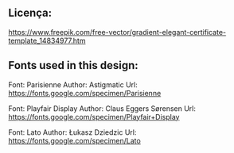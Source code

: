 ## Licença:
https://www.freepik.com/free-vector/gradient-elegant-certificate-template_14834977.htm


## Fonts used in this design:

Font: Parisienne
Author: Astigmatic
Url: https://fonts.google.com/specimen/Parisienne

Font: Playfair Display
Author: Claus Eggers Sørensen
Url: https://fonts.google.com/specimen/Playfair+Display

Font: Lato
Author: Łukasz Dziedzic
Url: https://fonts.google.com/specimen/Lato